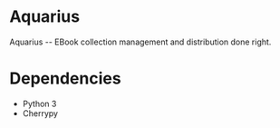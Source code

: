 Aquarius
========

Aquarius -- EBook collection management and distribution done right.



Dependencies
============

* Python 3
* Cherrypy
